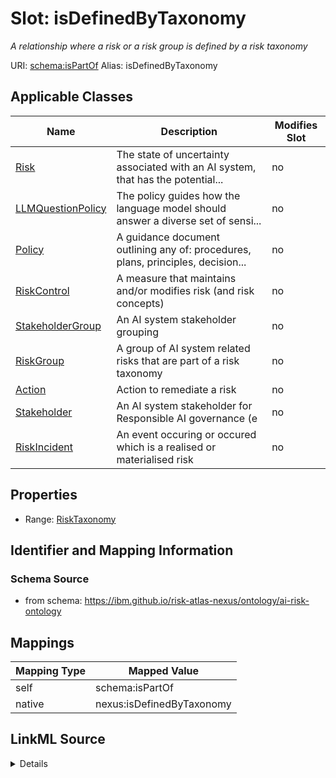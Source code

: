 

# Slot: isDefinedByTaxonomy


_A relationship where a risk or a risk group is defined by a risk taxonomy_





URI: [schema:isPartOf](http://schema.org/isPartOf)
Alias: isDefinedByTaxonomy

<!-- no inheritance hierarchy -->





## Applicable Classes

| Name | Description | Modifies Slot |
| --- | --- | --- |
| [Risk](Risk.md) | The state of uncertainty associated with an AI system, that has the potential... |  no  |
| [LLMQuestionPolicy](LLMQuestionPolicy.md) | The policy guides how the language model should answer a diverse set of sensi... |  no  |
| [Policy](Policy.md) | A guidance document outlining any of: procedures, plans, principles, decision... |  no  |
| [RiskControl](RiskControl.md) | A measure that maintains and/or modifies risk (and risk concepts) |  no  |
| [StakeholderGroup](StakeholderGroup.md) | An AI system stakeholder grouping |  no  |
| [RiskGroup](RiskGroup.md) | A group of AI system related risks that are part of a risk taxonomy |  no  |
| [Action](Action.md) | Action to remediate a risk |  no  |
| [Stakeholder](Stakeholder.md) | An AI system stakeholder for Responsible AI governance (e |  no  |
| [RiskIncident](RiskIncident.md) | An event occuring or occured which is a realised or materialised risk |  no  |







## Properties

* Range: [RiskTaxonomy](RiskTaxonomy.md)





## Identifier and Mapping Information







### Schema Source


* from schema: https://ibm.github.io/risk-atlas-nexus/ontology/ai-risk-ontology




## Mappings

| Mapping Type | Mapped Value |
| ---  | ---  |
| self | schema:isPartOf |
| native | nexus:isDefinedByTaxonomy |




## LinkML Source

<details>
```yaml
name: isDefinedByTaxonomy
description: A relationship where a risk or a risk group is defined by a risk taxonomy
from_schema: https://ibm.github.io/risk-atlas-nexus/ontology/ai-risk-ontology
rank: 1000
slot_uri: schema:isPartOf
alias: isDefinedByTaxonomy
domain_of:
- Policy
- RiskGroup
- Risk
- RiskControl
- Action
- RiskIncident
- StakeholderGroup
- Stakeholder
range: RiskTaxonomy

```
</details>
